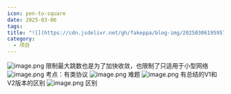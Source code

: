 ```yaml
---
icon: pen-to-square
date: 2025-03-06
tags: 
title: "![](https://cdn.jsdelivr.net/gh/fakeppa/blog-img/20250306195957.png)"
category:
  - 项目
---
```

![image.png](https://cdn.jsdelivr.net/gh/fakeppa/blog-img/20250306195957.png)
限制最大跳数也是为了加快收敛，也限制了只适用于小型网络
![image.png](https://cdn.jsdelivr.net/gh/fakeppa/blog-img/20250306200144.png)
考点：有类协议
![image.png](https://cdn.jsdelivr.net/gh/fakeppa/blog-img/20250306200311.png)
难题
![image.png](https://cdn.jsdelivr.net/gh/fakeppa/blog-img/20250306200415.png)
有总结的V1和V2版本的区别
![image.png](https://cdn.jsdelivr.net/gh/fakeppa/blog-img/20250306200458.png)
区别
